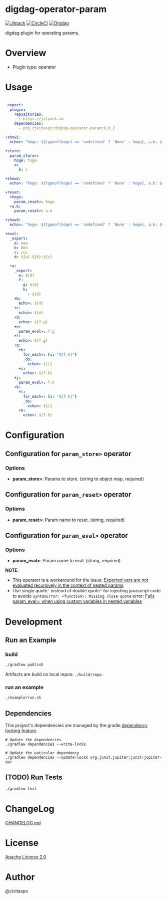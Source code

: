 # digdag-operator-param
[![Jitpack](https://jitpack.io/v/pro.civitaspo/digdag-operator-param.svg)](https://jitpack.io/#pro.civitaspo/digdag-operator-param) [![CircleCI](https://circleci.com/gh/civitaspo/digdag-operator-param.svg?style=shield)](https://circleci.com/gh/civitaspo/digdag-operator-param) [![Digdag](https://img.shields.io/badge/digdag-v0.9.30-brightgreen.svg)](https://github.com/treasure-data/digdag/releases/tag/v0.9.30)

digdag plugin for operating params.


# Overview

- Plugin type: operator

# Usage

```yaml

_export:
  plugin:
    repositories:
      - https://jitpack.io
    dependencies:
      - pro.civitaspo:digdag-operator-param:0.0.2

+show1:
  echo>: "hoge: ${typeof(hoge) == 'undefined' ? 'None' : hoge}, a.b: ${typeof(a) == 'undefined' ? 'None' : typeof(a.b) == 'undefined' ? 'None' : a.b}"

+store:
  param_store>:
    hoge: fuga
    a:
      b: c

+show2:
  echo>: "hoge: ${typeof(hoge) == 'undefined' ? 'None' : hoge}, a.b: ${typeof(a) == 'undefined' ? 'None' : typeof(a.b) == 'undefined' ? 'None' : a.b}"

+reset:
  +hoge:
    param_reset>: hoge
  +a.b:
    param_reset>: a.b

+show3:
  echo>: "hoge: ${typeof(hoge) == 'undefined' ? 'None' : hoge}, a.b: ${typeof(a) == 'undefined' ? 'None' : typeof(a.b) == 'undefined' ? 'None' : a.b}"

+eval:
  _export:
    a: aaa
    b: bbb
    c: ccc
    d: ${a}-${b}-${c}

  +a:
    _export:
      e: ${d}
      f:
        g: ${d}
        h:
          - ${d}
    +b:
      echo>: ${d}
    +c:
      echo>: ${e}
    +d:
      echo>: ${f.g}
    +e:
      param_eval>: f.g
    +f:
      echo>: ${f.g}
    +g:
      +h:
        for_each>: {i: "${f.h}"}
        _do:
          echo>: ${i}
      +i:
        echo>: ${f.h}
    +j:
      param_eval>: f.h
    +k:
      +l:
        for_each>: {i: "${f.h}"}
        _do:
          echo>: ${i}
      +m:
        echo>: ${f.h}

```

# Configuration

## Configuration for `param_store>` operator

### Options

- **param_store>**: Params to store. (string to object map, required)

## Configuration for `param_reset>` operator

### Options

- **param_reset>**: Param name to reset. (string, required)

## Configuration for `param_eval>` operator

### Options

- **param_eval>**: Param name to eval. (string, required)

**NOTE**: 
* This operator is a workaround for the issue: [Exported vars are not evaluated recursively in the context of nested params](https://github.com/treasure-data/digdag/issues/862)
* Use single quote`'` instead of double quote`"` for injecting javascript code to avoide `SyntaxError: <function>: Missing close quote` error: [Fails param_eval>: when using custom variables in nested variables](https://github.com/civitaspo/digdag-operator-param/issues/14)

# Development

## Run an Example

### build

```sh
./gradlew publish
```

Artifacts are build on local repos: `./build/repo`.

### run an example

```sh
./example/run.sh
```

## Dependencies
This project's dependencies are managed by the gradle [dependency locking feature](https://docs.gradle.org/current/userguide/dependency_locking.html).

```shell
# Update the dependencies
./gradlew dependencies --write-locks

# Update the paticular dependency
./gradlew dependencies --update-locks org.junit.jupiter:junit-jupiter-api
```

## (TODO) Run Tests

```sh
./gradlew test
```

# ChangeLog

[CHANGELOG.md](./CHANGELOG.md)

# License

[Apache License 2.0](./LICENSE.txt)

# Author

@civitaspo

